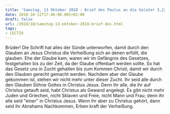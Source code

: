 ```yaml
---
title: 'Samstag, 13 Oktober 2018 : Brief des Paulus an die Galater 3,22-29.'
date: 2018-10-12T17:46:00.001+02:00
draft: false
url: /2018/10/samstag-13-oktober-2018-brief-des.html
tags: 
- LECTIO
---
```


Brüder! Die Schrift hat alles der Sünde unterworfen, damit durch den Glauben an Jesus Christus die Verheißung sich an denen erfüllt, die glauben. Ehe der Glaube kam, waren wir im Gefängnis des Gesetzes, festgehalten bis zu der Zeit, da der Glaube offenbart werden sollte. So hat das Gesetz uns in Zucht gehalten bis zum Kommen Christi, damit wir durch den Glauben gerecht gemacht werden. Nachdem aber der Glaube gekommen ist, stehen wir nicht mehr unter dieser Zucht. Ihr seid alle durch den Glauben Söhne Gottes in Christus Jesus. Denn ihr alle, die ihr auf Christus getauft seid, habt Christus als Gewand angelegt. Es gibt nicht mehr Juden und Griechen, nicht Sklaven und Freie, nicht Mann und Frau; denn ihr alle seid "einer" in Christus Jesus. Wenn ihr aber zu Christus gehört, dann seid ihr Abrahams Nachkommen, Erben kraft der Verheißung.